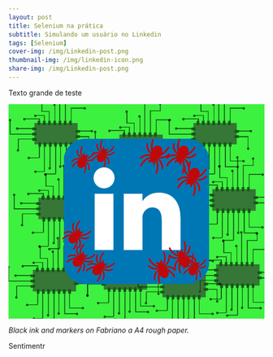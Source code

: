 ```yaml
---
layout: post
title: Selenium na prática
subtitle: Simulando um usuário no Linkedin
tags: [Selenium]
cover-img: /img/Linkedin-post.png
thumbnail-img: /img/linkedin-icon.png
share-img: /img/Linkedin-post.png
---
```


Texto grande de teste

<img src="/img/Linkedin-post.png" alt="Selenium" align="center"/>

*Black ink and markers on Fabriano a A4 rough paper.*

Sentimentr



